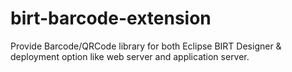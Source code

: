 # birt-barcode-extension
Provide Barcode/QRCode library for both Eclipse BIRT Designer & deployment option like web server and application server.


